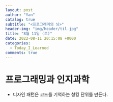 ```yaml
---
layout: post
author: "Yan"
catalog: true
subtitle: "<프로그래머의 뇌>"
header-img: "img/header/til.jpg"
title: "8월 11일 (토)"
date: 2022-08-11 20:15:08 +0000
categories:
  - Today_I_Learned
comments: true
---
```


# 프로그래밍과 인지과학

- 디자인 패턴은 코드를 기억하는 청킹 단위를 만든다.